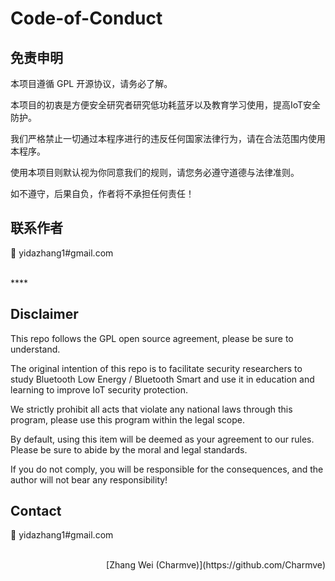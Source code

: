# Code-of-Conduct

## 免责申明
本项目遵循 GPL 开源协议，请务必了解。

本项目的初衷是方便安全研究者研究低功耗蓝牙以及教育学习使用，提高IoT安全防护。

我们严格禁止一切通过本程序进行的违反任何国家法律行为，请在合法范围内使用本程序。

使用本项目则默认视为你同意我们的规则，请您务必遵守道德与法律准则。

如不遵守，后果自负，作者将不承担任何责任！

## 联系作者
:email: yidazhang1#gmail.com

<br>
****
<br>

## Disclaimer
This repo follows the GPL open source agreement, please be sure to understand.

The original intention of this repo is to facilitate security researchers to study Bluetooth Low Energy / Bluetooth Smart and use it in education and learning to improve IoT security protection.

We strictly prohibit all acts that violate any national laws through this program, please use this program within the legal scope.

By default, using this item will be deemed as your agreement to our rules. Please be sure to abide by the moral and legal standards.

If you do not comply, you will be responsible for the consequences, and the author will not bear any responsibility!

## Contact
:email: yidazhang1#gmail.com

<br>
<div align="right">
  [Zhang Wei (Charmve)](https://github.com/Charmve)
</div>
